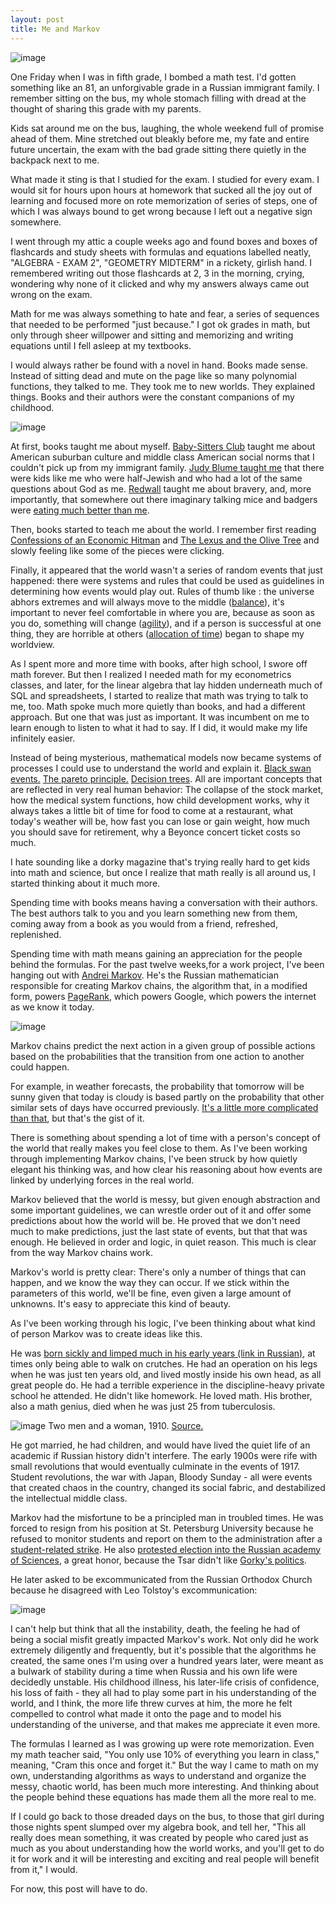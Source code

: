```yaml
---
layout: post
title: Me and Markov
---
```


![image](https://raw.githubusercontent.com/vkblog/vkblog.github.io/master/public/img/2016/03/the-writer.jpg)


One Friday when I was in fifth grade, I bombed a math test. I'd gotten something like an 81, an unforgivable grade in a Russian immigrant family.  I remember sitting on the bus, my whole stomach filling with dread at the thought of sharing this grade with my parents. 

Kids sat around me on the bus, laughing, the whole weekend full of promise ahead of them. Mine stretched out bleakly before me, my fate and entire future uncertain, the exam with the bad grade sitting there quietly in the backpack next to me. 

What made it sting is that I studied for the exam.  I studied for every exam. I would sit for hours upon hours at homework that sucked all the joy out of learning and focused more on rote memorization of series of steps, one of which I was always bound to get wrong because I left out a negative sign somewhere. 

I went through my attic a couple weeks ago and found boxes and boxes of flashcards and study sheets with formulas and equations labelled neatly, "ALGEBRA - EXAM 2", "GEOMETRY MIDTERM" in a rickety, girlish hand.  I remembered writing out those flashcards at 2, 3 in the morning, crying, wondering why none of it clicked and why my answers always came out wrong on the exam. 

Math for me was always something to hate and fear, a series of sequences that needed to be performed "just because." I got ok grades in math, but only through sheer willpower and sitting and memorizing and writing equations until I fell asleep at my textbooks. 

I would always rather be found with a novel in hand.  Books made sense. Instead of sitting dead and mute on the page like so many polynomial functions, they talked to me. They took me to new worlds. They explained things.  Books and their authors were the constant companions of my childhood. 


![image](https://raw.githubusercontent.com/vkblog/vkblog.github.io/master/public/img/2016/03/reading.jpg)


At first, books taught me about myself.    [Baby-Sitters Club](https://en.wikipedia.org/wiki/The_Baby-Sitters_Club) taught me about American suburban culture and middle class American social norms that I couldn't pick up from my immigrant family. [Judy Blume taught me](https://en.wikipedia.org/wiki/Are_You_There_God%3F_It's_Me,_Margaret.) that there were kids like me who were half-Jewish and who had a lot of the same questions about God as me. [Redwall](https://en.wikipedia.org/wiki/Redwall) taught me about bravery, and, more importantly, that somewhere out there imaginary talking mice and badgers were [eating much better than me](https://en.wikipedia.org/wiki/The_Redwall_Cookbook). 

Then, books started to teach me about the world.  I remember first reading [Confessions of an Economic Hitman](https://en.wikipedia.org/wiki/Confessions_of_an_Economic_Hit_Man) and [The Lexus and the Olive Tree](https://en.wikipedia.org/wiki/The_Lexus_and_the_Olive_Tree) and slowly feeling like some of the pieces were clicking.  

Finally, it appeared that the world wasn't a series of random events that just happened: there were systems and rules that could be used as guidelines in determining how events would play out.  Rules of thumb like : the universe abhors extremes and will always move to the middle ([balance](http://blog.vickiboykis.com/2012/09/the-art-of-the-slog/)), it's important to never feel comfortable in where you are, because as soon as you do, something will change ([agility](http://blog.vickiboykis.com/2016/04/19/this-too-shall-pass/)), and if a person is successful at one thing, they are horrible at others ([allocation of time](http://blog.vickiboykis.com/2015/09/we-are-not-getting-the-full-story-about-the-choices-we-make/)) began to shape my worldview. 

As I spent more and more time with books, after high school, I swore off math forever. But then I realized I needed math for my econometrics classes, and later, for the linear algebra that lay hidden underneath much of SQL and spreadsheets, I started to realize that math was trying to talk to me, too.  Math spoke much more quietly than books, and had a different approach. But one that was just as important. It was incumbent on me to learn enough to listen to what it had to say. If I did, it would make my life infinitely easier. 

Instead of being mysterious, mathematical models now became systems of processes I could use to understand the world and explain it. [Black swan events.](https://en.wikipedia.org/wiki/Black_swan_theory) [The pareto principle.](https://en.wikipedia.org/wiki/Pareto_principle) [Decision trees](https://en.wikipedia.org/wiki/Decision_tree). All are important concepts that are reflected in very real human behavior: The collapse of the stock market, how the medical system functions, how child development works, why it always takes a little bit of time for food to come at a restaurant, what today's weather will be, how fast you can lose or gain weight, how much you should save for retirement, why a Beyonce concert ticket costs so much. 

I hate sounding like a dorky magazine that's trying really hard to get kids into math and science, but once I realize that math really is all around us, I started thinking about it much more. 

Spending time with books means having a conversation with their authors. The best authors talk to you and you learn something new from them, coming away from a book as you would from a friend, refreshed, replenished.  

Spending time with math means gaining an appreciation for the people behind the formulas.  For the past twelve weeks,for a work project, I've been hanging out with [Andrei Markov](https://en.wikipedia.org/wiki/Andrey_Markov). He's the Russian mathematician responsible for creating Markov chains, the algorithm that, in a modified form, powers [PageRank](https://en.wikipedia.org/wiki/PageRank), which powers Google, which powers the internet as we know it today. 

![image](https://raw.githubusercontent.com/vkblog/vkblog.github.io/master/public/img/2016/03/Andrei_Markov.jpg)

Markov chains predict the next action in a given group of possible actions based on the probabilities that the transition from one action to another could happen. 

For example, in weather forecasts,  the probability that tomorrow will be sunny given that today is cloudy is based partly on the probability that other similar sets of days have occurred previously. [It's a little more complicated than that](http://veekaybee.github.io/markov-in-python/), but that's the gist of it. 

There is something about spending a lot of time with a person's concept of the world that really makes you feel close to them. As I've been working through implementing Markov chains, I've been struck by how quietly elegant his thinking was, and how clear his reasoning about how events are linked by underlying forces in the real world.  

Markov believed that the world is messy, but given enough abstraction and some important guidelines, we can wrestle order out of it and offer some predictions about how the world will be.  He proved that we don't need much to make predictions, just the last state of events, but that that was enough.  He believed in order and logic, in quiet reason. This much is clear from the way Markov chains work. 

Markov's world is pretty clear: There's only a number of things that can happen, and we know the way they can occur. If we stick within the parameters of this world, we'll be fine, even given a large amount of unknowns. It's easy to appreciate this kind of beauty. 

As I've been working through his logic, I've been thinking about what kind of person Markov was to create ideas like this. 

He was [born sickly and limped much in his early years (link in Russian)](http://www.apmath.spbu.ru/ru/misc/markov.html), at times only being able to walk on crutches.  He had an operation on his legs when he was just ten years old, and lived mostly inside his own head, as all great people do. He had a terrible experience in the discipline-heavy private school he attended. He didn't like homework. He loved math.  His brother, also a math genius, died when he was just 25 from tuberculosis. 

![image](http://cdn.loc.gov/service/pnp/prokc/20500/20542r.jpg)
Two men and a woman, 1910. [Source. ](http://www.loc.gov/pictures/item/prk2000000782/)

He got married, he had children, and would have lived the quiet life of an academic if Russian history didn't interfere.  The early 1900s were rife with small revolutions that would eventually culminate in the events of 1917. Student revolutions, the war with Japan, Bloody Sunday - all were events that created chaos in the country, changed its social fabric,  and destabilized the intellectual middle class. 

Markov had the misfortune to be a principled man in troubled times.  He was forced to resign from his position at St. Petersburg University because he refused to monitor students and report on them to the administration after a [student-related strike](http://publishing.cdlib.org/ucpressebooks/view?docId=ft9h4nb67r&chunk.id=d0e15452&toc.id=d0e13510&brand=ucpress).  He also [protested election into the Russian academy of Sciences](http://www-groups.dcs.st-and.ac.uk/~history/Biographies/Markov.html), a great honor, because the Tsar didn't like [Gorky's politics](https://books.google.com/books?id=Zxt5_vI_ozcC&pg=PA37&lpg=PA37&dq=gorky+academy+of+sciences&source=bl&ots=4JpS4r-YJK&sig=4M8XzU2Bwg6vGVXarZ8-hmd2M2U&hl=en&sa=X&ved=0ahUKEwjqoNHs0YrNAhWJ24MKHRm1A_UQ6AEINzAF#v=onepage&q=gorky%20academy%20of%20sciences&f=false). 

He later asked to be excommunicated from the Russian Orthodox Church because he disagreed with Leo Tolstoy's excommunication:

![image](https://raw.githubusercontent.com/vkblog/vkblog.github.io/master/public/img/2016/03/markovdenunc.jpg)

I can't help but think that all the instability, death, the feeling he had of being a social misfit greatly impacted Markov's work. Not only did he work extremely diligently and frequently, but it's possible that the algorithms he created, the same ones I'm using over a hundred years later, were meant as a bulwark of stability during a time when Russia and his own life were decidedly unstable. His childhood illness, his later-life crisis of confidence, his loss of faith - they all had to play some part in his understanding of the world, and I think, the more life threw curves at him, the more he felt compelled to control what made it onto the page and to model his understanding of the universe, and that makes me appreciate it even more. 

The formulas I learned as I was growing up were rote memorization. Even my math teacher said, "You only use 10% of everything you learn in class," meaning, "Cram this once and forget it."  But the way I came to math on my own, understanding algorithms as ways to understand and organize the messy, chaotic world, has been much more interesting. And thinking about the people behind these equations has made them all the more real to me.  

If I could go back to those dreaded days on the bus, to those that girl during those nights spent slumped over my algebra book, and tell her, "This all really does mean something, it was created by people who cared just as much as you about understanding how the world works,  and you'll get to do it for work and it will be interesting and exciting and real people will benefit from it," I would. 

For now, this post will have to do. 




